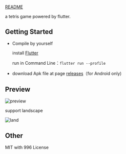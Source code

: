 #### 

[README](https://github.com/appu-sm/Tetrix/blob/master/README.md)


a tetris game powered by flutter.

## Getting Started

* Compile by yourself

  install [Flutter](https://flutter.io/docs/get-started/install)

  run in Command Line：`flutter run --profile`

* download Apk file at page [releases](https://github.com/appu-sm/Tetrix/releases)（for Android only)

## Preview

![preview](./_preview/game_gif.gif)

support landscape

![land](./_preview/screen_land.jpg)

## Other

MIT with 996 License
